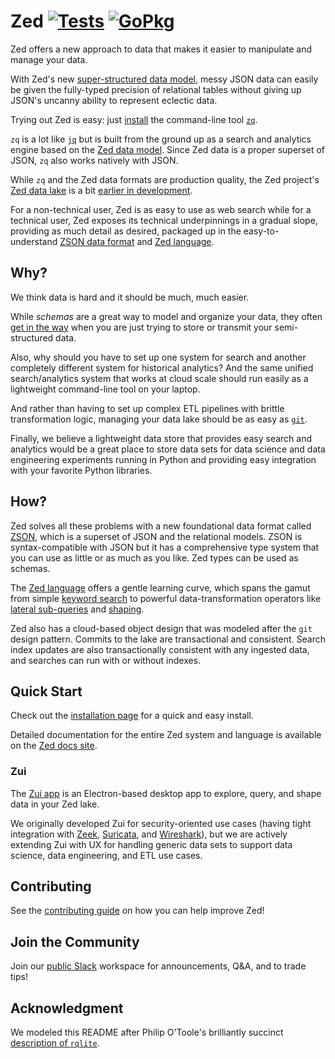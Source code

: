 # Zed [![Tests][tests-img]][tests] [![GoPkg][gopkg-img]][gopkg]

Zed offers a new approach to data that makes it easier to manipulate and manage
your data.

With Zed's new
[super-structured data model](https://zed.brimdata.io/docs/formats/#2-zed-a-super-structured-pattern),
messy JSON data can easily be given the fully-typed precision of relational tables
without giving up JSON's uncanny ability to represent eclectic data.

Trying out Zed is easy: just [install](https://zed.brimdata.io/docs/#getting-started)
the command-line tool [`zq`](https://zed.brimdata.io/docs/commands/zq/).

`zq` is a lot like [`jq`](https://stedolan.github.io/jq/)
but is built from the ground up as a search and analytics engine based
on the [Zed data model](https://zed.brimdata.io/docs/formats/zed).
Since Zed data is a proper superset of JSON, `zq` also works natively with JSON.

While `zq` and the Zed data formats are production quality, the Zed project's
[Zed data lake](https://zed.brimdata.io/docs/commands/zed/#1-the-lake-model)
is a bit [earlier in development](https://zed.brimdata.io/docs/commands/zed/#status).

For a non-technical user, Zed is as easy to use as web search
while for a technical user, Zed exposes its technical underpinnings
in a gradual slope, providing as much detail as desired,
packaged up in the easy-to-understand
[ZSON data format](https://zed.brimdata.io/docs/formats/zson) and
[Zed language](https://zed.brimdata.io/docs/language).

## Why?

We think data is hard and it should be much, much easier.

While _schemas_ are a great way to model and organize your data, they often
[get in the way](https://github.com/brimdata/sharkfest-21#schemas-a-double-edged-sword)
when you are just trying to store or transmit your semi-structured data.

Also, why should you have to set up one system
for search and another completely different system for historical analytics?
And the same unified search/analytics system that works at cloud scale should run easily as
a lightweight command-line tool on your laptop.

And rather than having to set up complex ETL pipelines with brittle
transformation logic, managing your data lake should be as easy as
[`git`](https://git-scm.com/).

Finally, we believe a lightweight data store that provides easy search and analytics
would be a great place to store data sets for data science and
data engineering experiments running in Python and providing easy
integration with your favorite Python libraries.

## How?

Zed solves all these problems with a new foundational data format called
[ZSON](https://zed.brimdata.io/docs/formats/zson),
which is a superset of JSON and the relational models.
ZSON is syntax-compatible with JSON
but it has a comprehensive type system that you can use as little or as much as you like.
Zed types can be used as schemas.

The [Zed language](https://zed.brimdata.io/docs/language) offers a gentle learning curve,
which spans the gamut from simple
[keyword search](https://zed.brimdata.io/docs/language/#7-search-expressions)
to powerful data-transformation operators like
[lateral sub-queries](https://zed.brimdata.io/docs/language/#8-lateral-subqueries)
and [shaping](https://zed.brimdata.io/docs/language/#9-shaping).

Zed also has a cloud-based object design that was modeled after
the `git` design pattern.  Commits to the lake are transactional
and consistent.  Search index updates are also transactionally
consistent with any ingested data, and searches can run with or
without indexes.

## Quick Start

Check out the [installation page](https://zed.brimdata.io/docs/install/)
for a quick and easy install.

Detailed documentation for the entire Zed system and language
is available on the [Zed docs site](https://zed.brimdata.io/docs).

### Zui

The [Zui app](https://github.com/brimdata/zui) is an Electron-based
desktop app to explore, query, and shape data in your Zed lake.

We originally developed Zui for security-oriented use cases
(having tight integration with [Zeek](https://zeek.org/),
[Suricata](https://suricata.io/), and
[Wireshark](https://www.wireshark.org/)),
but we are actively extending Zui with UX for handling generic
data sets to support data science, data engineering, and ETL use cases.

## Contributing

See the [contributing guide](CONTRIBUTING.md) on how you can help improve Zed!

## Join the Community

Join our [public Slack](https://www.brimdata.io/join-slack/) workspace for announcements, Q&A, and to trade tips!

## Acknowledgment

We modeled this README after
Philip O'Toole's brilliantly succinct
[description of `rqlite`](https://github.com/rqlite/rqlite).

[tests-img]: https://github.com/brimdata/zed/workflows/Tests/badge.svg
[tests]: https://github.com/brimdata/zed/actions?query=workflow%3ATests
[gopkg-img]: https://pkg.go.dev/badge/github.com/brimdata/zed
[gopkg]: https://pkg.go.dev/github.com/brimdata/zed
